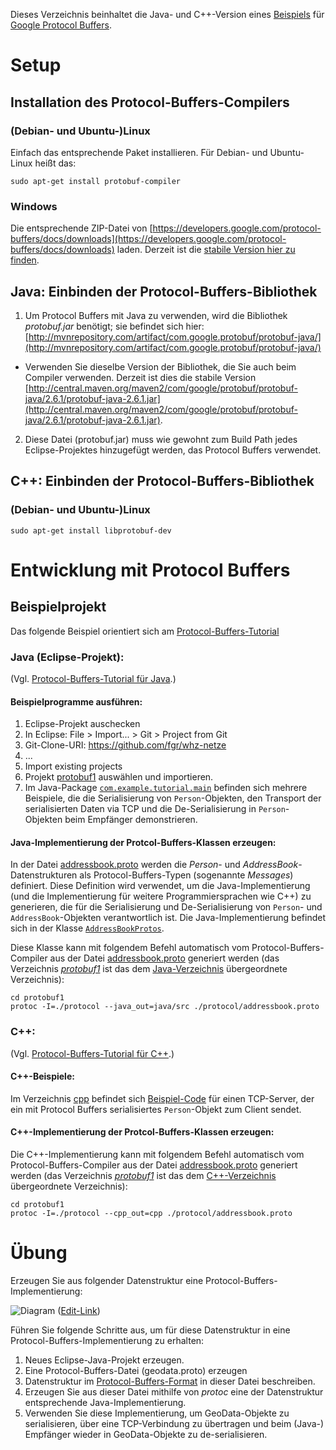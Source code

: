 Dieses Verzeichnis beinhaltet die Java- und C++-Version eines [Beispiels](https://developers.google.com/protocol-buffers/docs/javatutorial) für [Google Protocol Buffers](https://developers.google.com/protocol-buffers).

# Setup

## Installation des Protocol-Buffers-Compilers

### (Debian- und Ubuntu-)Linux

Einfach das entsprechende Paket installieren. Für Debian- und Ubuntu-Linux heißt das:

```
sudo apt-get install protobuf-compiler
```

### Windows

Die entsprechende ZIP-Datei von [https://developers.google.com/protocol-buffers/docs/downloads](https://developers.google.com/protocol-buffers/docs/downloads) laden. Derzeit ist die [stabile Version hier zu finden](https://github.com/google/protobuf/releases/download/v2.6.1/protoc-2.6.1-win32.zip).

## Java: Einbinden der Protocol-Buffers-Bibliothek

1. Um Protocol Buffers mit Java zu verwenden, wird die Bibliothek *protobuf.jar* benötigt; sie befindet sich hier: [http://mvnrepository.com/artifact/com.google.protobuf/protobuf-java/](http://mvnrepository.com/artifact/com.google.protobuf/protobuf-java/)
  * Verwenden Sie dieselbe Version der Bibliothek, die Sie auch beim Compiler verwenden. Derzeit ist dies die stabile Version [http://central.maven.org/maven2/com/google/protobuf/protobuf-java/2.6.1/protobuf-java-2.6.1.jar](http://central.maven.org/maven2/com/google/protobuf/protobuf-java/2.6.1/protobuf-java-2.6.1.jar).
2. Diese Datei (protobuf.jar) muss wie gewohnt zum Build Path jedes Eclipse-Projektes hinzugefügt werden, das Protocol Buffers verwendet.

## C++: Einbinden der Protocol-Buffers-Bibliothek

### (Debian- und Ubuntu-)Linux

```
sudo apt-get install libprotobuf-dev
```

# Entwicklung mit Protocol Buffers

## Beispielprojekt

Das folgende Beispiel orientiert sich am [Protocol-Buffers-Tutorial](https://developers.google.com/protocol-buffers/docs/tutorials)

### Java (Eclipse-Projekt):

(Vgl. [Protocol-Buffers-Tutorial für Java](https://developers.google.com/protocol-buffers/docs/javatutorial).)

#### Beispielprogramme ausführen:

1. Eclipse-Projekt auschecken
 1. In Eclipse: File > Import... > Git > Project from Git
 2. Git-Clone-URI: https://github.com/fgr/whz-netze
 3. ...
 4. Import existing projects
  1. Projekt [protobuf1](java/protobuf1) auswählen und importieren.
2. Im Java-Package [`com.example.tutorial.main`](java/protobuf1/src/com/example/tutorial/main) befinden sich mehrere Beispiele, die die Serialisierung von `Person`-Objekten, den Transport der serialisierten Daten via TCP und die De-Serialisierung in `Person`-Objekten beim Empfänger demonstrieren.

#### Java-Implementierung der Protcol-Buffers-Klassen erzeugen:

In der Datei [addressbook.proto](protocol/addressbook.proto) werden die *Person*- und *AddressBook*-Datenstrukturen als Protocol-Buffers-Typen (sogenannte *Messages*) definiert. Diese Definition wird verwendet, um die Java-Implementierung (und die Implementierung für weitere Programmiersprachen wie C++) zu generieren, die für die Serialisierung und De-Serialisierung von  `Person`- und `AddressBook`-Objekten verantwortlich ist. Die Java-Implementierung befindet sich in der Klasse [`AddressBookProtos`](java/protobuf1/src/com/example/tutorial/AddressBookProtos.java).

Diese Klasse kann mit folgendem Befehl automatisch vom Protocol-Buffers-Compiler aus der Datei [addressbook.proto](protocol/addressbook.proto) generiert werden (das Verzeichnis [*protobuf1*](.) ist das dem [Java-Verzeichnis](protobuf/protobuf1/java/) übergeordnete Verzeichnis):
```
cd protobuf1
protoc -I=./protocol --java_out=java/src ./protocol/addressbook.proto
```
 
### C++:

(Vgl. [Protocol-Buffers-Tutorial für C++](https://developers.google.com/protocol-buffers/docs/cpptutorial).)

#### C++-Beispiele:

Im Verzeichnis [cpp](cpp/) befindet sich [Beispiel-Code](cpp/personsender1.cc) für einen TCP-Server, der ein mit Protocol Buffers serialisiertes `Person`-Objekt zum Client sendet.

#### C++-Implementierung der Protcol-Buffers-Klassen erzeugen:

Die C++-Implementierung kann mit folgendem Befehl automatisch vom Protocol-Buffers-Compiler aus der Datei [addressbook.proto](protocol/addressbook.proto) generiert werden (das Verzeichnis [*protobuf1*](.) ist das dem [C++-Verzeichnis](cpp/) übergeordnete Verzeichnis):

```
cd protobuf1
protoc -I=./protocol --cpp_out=cpp ./protocol/addressbook.proto
```

# Übung

Erzeugen Sie aus folgender Datenstruktur eine Protocol-Buffers-Implementierung:

![Diagram](http://yuml.me/fcaf7b77) ([Edit-Link](http://yuml.me/edit/fcaf7b77))

Führen Sie folgende Schritte aus, um für diese Datenstruktur in eine Protocol-Buffers-Implementierung zu erhalten:

1. Neues Eclipse-Java-Projekt erzeugen.
2. Eine Protocol-Buffers-Datei (geodata.proto) erzeugen
  1. Datenstruktur im [Protocol-Buffers-Format](https://developers.google.com/protocol-buffers/docs/proto) in dieser Datei beschreiben.
3. Erzeugen Sie aus dieser Datei mithilfe von *protoc* eine der Datenstruktur entsprechende Java-Implementierung.
4. Verwenden Sie diese Implementierung, um GeoData-Objekte zu serialisieren, über eine TCP-Verbindung zu übertragen und beim (Java-) Empfänger wieder in GeoData-Objekte zu de-serialisieren.

